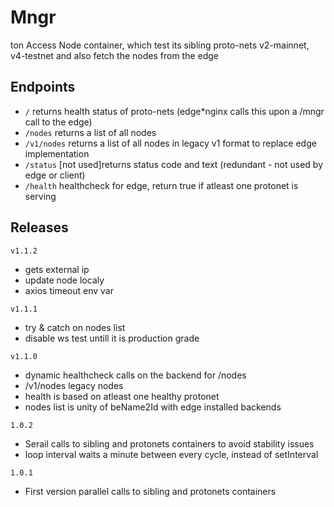 # Mngr
ton Access Node container, which test its sibling proto-nets v2-mainnet, v4-testnet
and also fetch the nodes from the edge

## Endpoints
- `/` returns health status of proto-nets (edge*nginx calls this upon a /mngr call to the edge)
- `/nodes` returns a list of all nodes
- `/v1/nodes` returns a list of all nodes in legacy v1 format to replace edge implementation
- `/status` [not used]returns status code and text (redundant - not used by edge or client)
- `/health` healthcheck for edge, return true if atleast one protonet is serving

## Releases
`v1.1.2`
- gets external ip
- update node localy
- axios timeout env var

`v1.1.1`
- try & catch on nodes list
- disable ws test untill it is production grade

`v1.1.0`
- dynamic healthcheck calls on the backend for /nodes
- /v1/nodes legacy nodes
- health is based on atleast one healthy protonet
- nodes list is unity of beName2Id with edge installed backends

`1.0.2`
- Serail calls to sibling and protonets containers to avoid stability issues
- loop interval waits a minute between every cycle, instead of setInterval

`1.0.1`
- First version parallel calls to sibling and protonets containers
